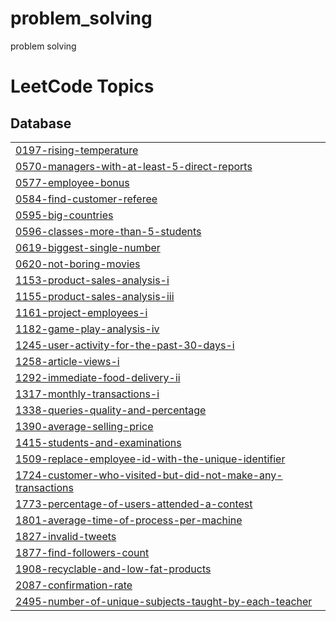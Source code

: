 # problem_solving
problem solving 

<!---LeetCode Topics Start-->
# LeetCode Topics
## Database
|  |
| ------- |
| [0197-rising-temperature](https://github.com/Mo-rmdone/problem_solving/tree/master/0197-rising-temperature) |
| [0570-managers-with-at-least-5-direct-reports](https://github.com/Mo-rmdone/problem_solving/tree/master/0570-managers-with-at-least-5-direct-reports) |
| [0577-employee-bonus](https://github.com/Mo-rmdone/problem_solving/tree/master/0577-employee-bonus) |
| [0584-find-customer-referee](https://github.com/Mo-rmdone/problem_solving/tree/master/0584-find-customer-referee) |
| [0595-big-countries](https://github.com/Mo-rmdone/problem_solving/tree/master/0595-big-countries) |
| [0596-classes-more-than-5-students](https://github.com/Mo-rmdone/problem_solving/tree/master/0596-classes-more-than-5-students) |
| [0619-biggest-single-number](https://github.com/Mo-rmdone/problem_solving/tree/master/0619-biggest-single-number) |
| [0620-not-boring-movies](https://github.com/Mo-rmdone/problem_solving/tree/master/0620-not-boring-movies) |
| [1153-product-sales-analysis-i](https://github.com/Mo-rmdone/problem_solving/tree/master/1153-product-sales-analysis-i) |
| [1155-product-sales-analysis-iii](https://github.com/Mo-rmdone/problem_solving/tree/master/1155-product-sales-analysis-iii) |
| [1161-project-employees-i](https://github.com/Mo-rmdone/problem_solving/tree/master/1161-project-employees-i) |
| [1182-game-play-analysis-iv](https://github.com/Mo-rmdone/problem_solving/tree/master/1182-game-play-analysis-iv) |
| [1245-user-activity-for-the-past-30-days-i](https://github.com/Mo-rmdone/problem_solving/tree/master/1245-user-activity-for-the-past-30-days-i) |
| [1258-article-views-i](https://github.com/Mo-rmdone/problem_solving/tree/master/1258-article-views-i) |
| [1292-immediate-food-delivery-ii](https://github.com/Mo-rmdone/problem_solving/tree/master/1292-immediate-food-delivery-ii) |
| [1317-monthly-transactions-i](https://github.com/Mo-rmdone/problem_solving/tree/master/1317-monthly-transactions-i) |
| [1338-queries-quality-and-percentage](https://github.com/Mo-rmdone/problem_solving/tree/master/1338-queries-quality-and-percentage) |
| [1390-average-selling-price](https://github.com/Mo-rmdone/problem_solving/tree/master/1390-average-selling-price) |
| [1415-students-and-examinations](https://github.com/Mo-rmdone/problem_solving/tree/master/1415-students-and-examinations) |
| [1509-replace-employee-id-with-the-unique-identifier](https://github.com/Mo-rmdone/problem_solving/tree/master/1509-replace-employee-id-with-the-unique-identifier) |
| [1724-customer-who-visited-but-did-not-make-any-transactions](https://github.com/Mo-rmdone/problem_solving/tree/master/1724-customer-who-visited-but-did-not-make-any-transactions) |
| [1773-percentage-of-users-attended-a-contest](https://github.com/Mo-rmdone/problem_solving/tree/master/1773-percentage-of-users-attended-a-contest) |
| [1801-average-time-of-process-per-machine](https://github.com/Mo-rmdone/problem_solving/tree/master/1801-average-time-of-process-per-machine) |
| [1827-invalid-tweets](https://github.com/Mo-rmdone/problem_solving/tree/master/1827-invalid-tweets) |
| [1877-find-followers-count](https://github.com/Mo-rmdone/problem_solving/tree/master/1877-find-followers-count) |
| [1908-recyclable-and-low-fat-products](https://github.com/Mo-rmdone/problem_solving/tree/master/1908-recyclable-and-low-fat-products) |
| [2087-confirmation-rate](https://github.com/Mo-rmdone/problem_solving/tree/master/2087-confirmation-rate) |
| [2495-number-of-unique-subjects-taught-by-each-teacher](https://github.com/Mo-rmdone/problem_solving/tree/master/2495-number-of-unique-subjects-taught-by-each-teacher) |
<!---LeetCode Topics End-->